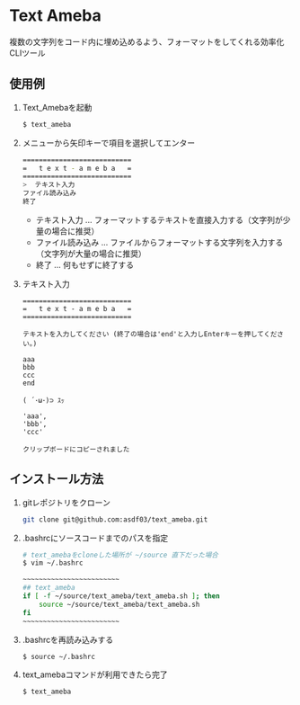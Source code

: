 # Text Ameba

複数の文字列をコード内に埋め込めるよう、フォーマットをしてくれる効率化CLIツール

## 使用例

1. Text_Amebaを起動
    ```bash
    $ text_ameba
    ```

2. メニューから矢印キーで項目を選択してエンター
    ```bash
    ===========================
    =   t e x t - a m e b a   =
    ===========================
    >  テキスト入力
    ファイル読み込み
    終了
    ```

    - テキスト入力 ... フォーマットするテキストを直接入力する（文字列が少量の場合に推奨）
    - ファイル読み込み ... ファイルからフォーマットする文字列を入力する（文字列が大量の場合に推奨）
    - 終了 ... 何もせずに終了する

3. テキスト入力
    ```
    ===========================
    =   t e x t - a m e b a   =
    ===========================

    テキストを入力してください (終了の場合は'end'と入力しEnterキーを押してください。)

    aaa
    bbb
    ccc
    end

    ( ´･ω･)⊃ ｽｯ

    'aaa',
    'bbb',
    'ccc'

    クリップボードにコピーされました
    ```

## インストール方法

1. gitレポジトリをクローン
    ```bash
    git clone git@github.com:asdf03/text_ameba.git
    ```

2. .bashrcにソースコードまでのパスを指定
    ```bash
    # text_amebaをcloneした場所が ~/source 直下だった場合
    $ vim ~/.bashrc

    ~~~~~~~~~~~~~~~~~~~~~~~~
    ## text_ameba
    if [ -f ~/source/text_ameba/text_ameba.sh ]; then
        source ~/source/text_ameba/text_ameba.sh
    fi
    ~~~~~~~~~~~~~~~~~~~~~~~~
    ```

3. .bashrcを再読み込みする
    ```bash
    $ source ~/.bashrc
    ```

4. text_amebaコマンドが利用できたら完了
    ```bash
    $ text_ameba
    ```
